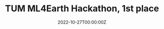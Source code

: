 ---
title: TUM ML4Earth Hackathon, 1st place
summary: • Trained a 5-layer MLP-based network to predict soybean yields in 190 US counties over 5 years; reached 11% test set error
date: '2022-10-27T00:00:00Z'

# Optional external URL for project (replaces project detail page).
external_link: 'https://devpost.com/software/atrium-aeuy62'

image:
  focal_point: Smart

links:
- name: Project Page
  url: 'https://devpost.com/software/atrium-aeuy62'
- name: Code
  url: 'https://colab.research.google.com/drive/1U45ropn7iRLj8vIHm2IalE1MnOIh7Tkx?usp=sharing'
  
#url_pdf: 'https://drive.google.com/file/d/1uFtFNbG0R6z7cEVWbDfxI2-yMyg_wJ5K/view?usp=sharing'
#url_video: ''

# Slides (optional).c
#   Associate this project with Markdown slides.
#   Simply enter your slide deck's filename without extension.
#   E.g. `slides = "example-slides"` references `content/slides/example-slides.md`.
#   Otherwise, set `slides = ""`.
slides: ""
---